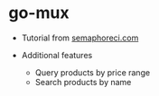 # go-mux

- Tutorial from [semaphoreci.com](https://semaphoreci.com/community/tutorials/building-and-testing-a-rest-api-in-go-with-gorilla-mux-and-postgresql)

- Additional features
  - Query products by price range
  - Search products by name
